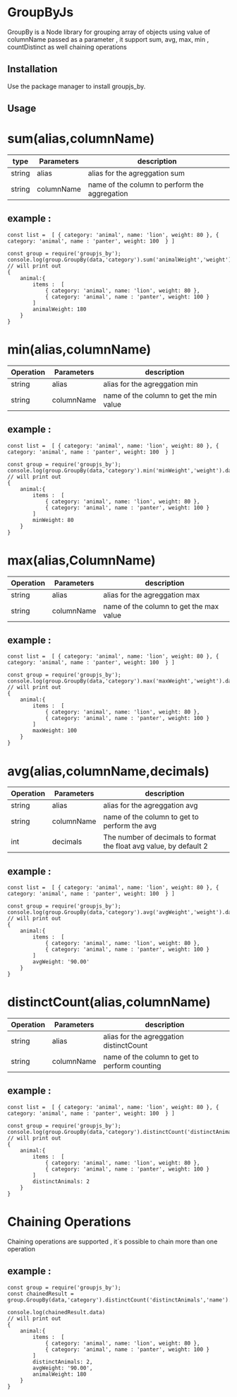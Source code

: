 # GroupByJs

GroupBy is a Node library for grouping array of objects using value of columnName passed as a parameter , it support sum, avg, max, min , countDistinct as well chaining operations

## Installation

Use the package manager to install groupjs_by.


## Usage

# sum(alias,columnName)
type | Parameters | description
--- | --- | --- 
string | alias  | alias for the agreggation sum 
string | columnName   | name of the column to perform the aggregation 
    
## example : 
`const list =  [ { category: 'animal', name: 'lion', weight: 80 }, { category: 'animal', name : 'panter', weight: 100  } ]
`
```
const group = require('groupjs_by');
console.log(group.GroupBy(data,'category').sum('animalWeight','weight').data);
// will print out
{
    animal:{
        items :  [ 
            { category: 'animal', name: 'lion', weight: 80 },
            { category: 'animal', name : 'panter', weight: 100 }
        ]
        animalWeight: 180
    }
}
```
# min(alias,columnName)
Operation | Parameters | description 
--- | --- | --- 
string | alias  | alias for the agreggation min 
string | columnName   | name of the column to get the min value
    
## example : 
`const list =  [ { category: 'animal', name: 'lion', weight: 80 }, { category: 'animal', name : 'panter', weight: 100  } ]
`
```
const group = require('groupjs_by');
console.log(group.GroupBy(data,'category').min('minWeight','weight').data);
// will print out
{
    animal:{
        items :  [ 
            { category: 'animal', name: 'lion', weight: 80 },
            { category: 'animal', name : 'panter', weight: 100 }
        ]
        minWeight: 80
    }
}
```
# max(alias,ColumnName)
Operation | Parameters | description 
--- | --- | --- 
string | alias  | alias for the agreggation max 
string | columnName   | name of the column to get the max value 
    
## example : 
`const list =  [ { category: 'animal', name: 'lion', weight: 80 }, { category: 'animal', name : 'panter', weight: 100  } ]
`
```
const group = require('groupjs_by');
console.log(group.GroupBy(data,'category').max('maxWeight','weight').data);
// will print out
{
    animal:{
        items :  [ 
            { category: 'animal', name: 'lion', weight: 80 },
            { category: 'animal', name : 'panter', weight: 100 }
        ]
        maxWeight: 100
    }
}
```
# avg(alias,columnName,decimals)
Operation | Parameters | description 
--- | --- | --- 
string | alias  | alias for the agreggation avg 
string | columnName   | name of the column to get to perform the avg
int | decimals   | The number of decimals to format the float avg value, by default 2
    
## example : 
`const list =  [ { category: 'animal', name: 'lion', weight: 80 }, { category: 'animal', name : 'panter', weight: 100  } ]
`
```
const group = require('groupjs_by');
console.log(group.GroupBy(data,'category').avg('avgWeight','weight').data);
// will print out
{
    animal:{
        items :  [ 
            { category: 'animal', name: 'lion', weight: 80 },
            { category: 'animal', name : 'panter', weight: 100 }
        ]
        avgWeight: '90.00'
    }
}
```
# distinctCount(alias,columnName)
Operation | Parameters | description 
--- | --- | --- 
string | alias  | alias for the agreggation distinctCount 
string | columnName   | name of the column to get to perform counting

    
## example : 
`const list =  [ { category: 'animal', name: 'lion', weight: 80 }, { category: 'animal', name : 'panter', weight: 100  } ]
`
```
const group = require('groupjs_by');
console.log(group.GroupBy(data,'category').distinctCount('distinctAnimals','name').data);
// will print out
{
    animal:{
        items :  [ 
            { category: 'animal', name: 'lion', weight: 80 },
            { category: 'animal', name : 'panter', weight: 100 }
        ]
        distinctAnimals: 2
    }
}
```
# Chaining Operations
Chaining operations are supported , it´s possible to chain more than one operation
## example : 
```
const group = require('groupjs_by');
const chainedResult = group.GroupBy(data,'category').distinctCount('distinctAnimals','name').avg('avgWeight','weight').sum('animalWeight','weight').data

console.log(chainedResult.data)
// will print out
{
    animal:{
        items :  [ 
            { category: 'animal', name: 'lion', weight: 80 },
            { category: 'animal', name : 'panter', weight: 100 }
        ]
        distinctAnimals: 2,
        avgWeight: '90.00',
        animalWeight: 180
    }
}
```
